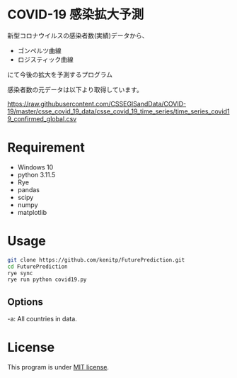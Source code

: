 # COVID-19 感染拡大予測
 
新型コロナウイルスの感染者数(実績)データから、
* ゴンペルツ曲線
* ロジスティック曲線

にて今後の拡大を予測するプログラム

感染者数の元データは以下より取得しています。

https://raw.githubusercontent.com/CSSEGISandData/COVID-19/master/csse_covid_19_data/csse_covid_19_time_series/time_series_covid19_confirmed_global.csv

# Requirement

* Windows 10 
* python 3.11.5
* Rye
* pandas
* scipy
* numpy
* matplotlib
 
# Usage
 
```bash
git clone https://github.com/kenitp/FuturePrediction.git
cd FuturePrediction
rye sync
rye run python covid19.py
```
## Options
-a: All countries in data.

# License
This program is under [MIT license](https://en.wikipedia.org/wiki/MIT_License).
